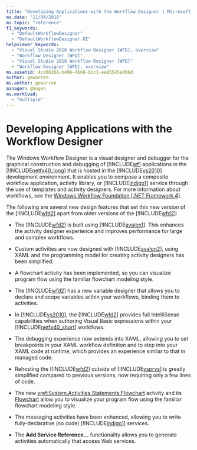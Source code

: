 ```yaml
---
title: "Developing Applications with the Workflow Designer | Microsoft Docs"
ms.date: "11/04/2016"
ms.topic: "reference"
f1_keywords: 
  - "DefaultWorkflowDesigner"
  - "DefaultWorkflowDesigner.UI"
helpviewer_keywords: 
  - "Visual Studio 2010 Workflow Designer [WFD], overview"
  - "Workflow Designer [WFD]"
  - "Visual Studio 2010 Workflow Designer [WFD]"
  - "Workflow Designer [WFD], overview"
ms.assetid: 4cd062b1-b496-4668-bbc1-ee85545e066d
author: gewarren
ms.author: gewarren
manager: ghogen
ms.workload: 
  - "multiple"
---
```

# Developing Applications with the Workflow Designer

The Windows Workflow Designer is a visual designer and debugger for the graphical construction and debugging of [!INCLUDE[wf](../workflow-designer/includes/wf_md.md)] applications in the [!INCLUDE[netfx40_long](../workflow-designer/includes/netfx40_long_md.md)] that is hosted in the [!INCLUDE[vs2010](../misc/includes/vs2010_md.md)] development environment. It enables you to compose a composite workflow application, activity library, or [!INCLUDE[indigo1](../workflow-designer/includes/indigo1_md.md)] service through the use of templates and activity designers. For more information about workflows, see the [Windows Workflow Foundation &#91;.NET Framework 4&#93;](http://msdn.microsoft.com/Library/9a23ea6b-d600-483e-89cd-8889cfec5f66).

 The following are several new design features that set this new version of the [!INCLUDE[wfd2](../workflow-designer/includes/wfd2_md.md)] apart from older versions of the [!INCLUDE[wfd2](../workflow-designer/includes/wfd2_md.md)]:

-   The [!INCLUDE[wfd2](../workflow-designer/includes/wfd2_md.md)] is built using [!INCLUDE[avalon1](../workflow-designer/includes/avalon1_md.md)]. This enhances the activity designer experience and improves performance for large and complex workflows.

-   Custom activities are now designed with [!INCLUDE[avalon2](../workflow-designer/includes/avalon2_md.md)], using XAML and the programming model for creating activity designers has been simplified.

-   A flowchart activity has been implemented, so you can visualize program flow using the familiar flowchart modeling style.

-   The [!INCLUDE[wfd2](../workflow-designer/includes/wfd2_md.md)] has a new variable designer that allows you to declare and scope variables within your workflows, binding them to activities.

-   In [!INCLUDE[vs2010](../misc/includes/vs2010_md.md)], the [!INCLUDE[wfd2](../workflow-designer/includes/wfd2_md.md)] provides full IntelliSense capabilities when authoring Visual Basic expressions within your [!INCLUDE[netfx40_short](../workflow-designer/includes/netfx40_short_md.md)] workflows.

-   The debugging experience now extends into XAML, allowing you to set breakpoints in your XAML workflow definition and to step into your XAML code at runtime, which provides an experience similar to that in managed code.

-   Rehosting the [!INCLUDE[wfd2](../workflow-designer/includes/wfd2_md.md)] outside of [!INCLUDE[vsprvs](../code-quality/includes/vsprvs_md.md)] is greatly simplified compared to previous versions, now requiring only a few lines of code.

-   The new <xref:System.Activities.Statements.Flowchart> activity and its [Flowchart](../workflow-designer/flowchart-activity-designer.md) allow you to visualize your program flow using the familiar flowchart modeling style.

-   The messaging activities have been enhanced, allowing you to write fully-declarative (no code) [!INCLUDE[indigo1](../workflow-designer/includes/indigo1_md.md)] services.

-   The **Add Service Reference...** functionality allows you to generate activities automatically that access Web services.